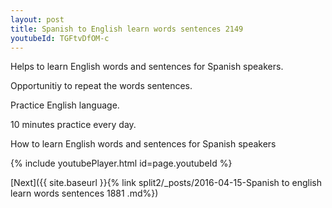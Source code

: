 ```yaml
---
layout: post
title: Spanish to English learn words sentences 2149 
youtubeId: TGFtvDfOM-c
---
```

 
 
Helps to learn English words and sentences for Spanish speakers.

Opportunitiy to repeat the words sentences. 

Practice English language. 
 
10 minutes practice every day. 
 
How to learn English words and sentences for Spanish speakers 
 
{% include youtubePlayer.html id=page.youtubeId %}
 
 
[Next]({{ site.baseurl }}{% link  split2/_posts/2016-04-15-Spanish to english learn words sentences 1881 .md%})
 
